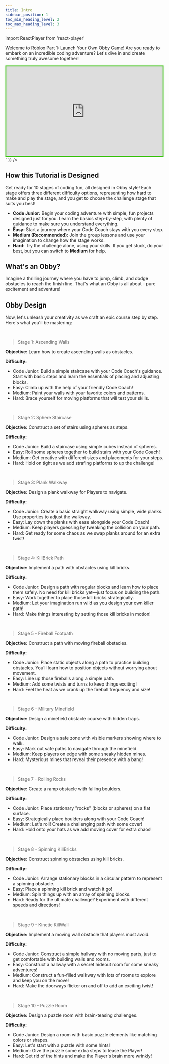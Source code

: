 ```yaml
---
title: Intro
sidebar_position: 1
toc_min_heading_level: 2
toc_max_heading_level: 3
---
```


import ReactPlayer from 'react-player'

Welcome to Roblox Part 1: Launch Your Own Obby Game! Are you ready to embark on an incredible coding adventure? Let's dive in and create something truly awesome together!

<div dangerouslySetInnerHTML={{
    __html: `
        <div style="padding:56.25% 0 0 0;position:relative;border:3px solid #47c621;">
        <iframe src="https://player.vimeo.com/video/952911944?badge=0&autopause=0&player_id=0&app_id=58479" frameborder="0" allow="autoplay; fullscreen; picture-in-picture; clipboard-write" style="position:absolute;top:0;left:0;width:100%;height:100%;" title="Roblox Intro"></iframe>
        </div>
        <script src="https://player.vimeo.com/api/player.js"></script>
    `
}} />


## How this Tutorial is Designed

Get ready for 10 stages of coding fun, all designed in Obby style! Each stage offers three different difficulty options, representing how hard to make and play the stage, and you get to choose the challenge stage that suits you best! 
- **Code Junior:** Begin your coding adventure with simple, fun projects designed just for you. Learn the basics step-by-step, with plenty of guidance to make sure you understand everything.
- **Easy:** Start a journey where your Code Coach stays with you every step.
- **Medium (Recommended):** Join the group lessons and use your imagination to change how the stage works.
- **Hard:** Try the challenge alone, using your skills. If you get stuck, do your best, but you can switch to **Medium** for help.

## What's an Obby?

Imagine a thrilling journey where you have to jump, climb, and dodge obstacles to reach the finish line. That's what an Obby is all about - pure excitement and adventure!

## Obby Design

Now, let's unleash your creativity as we craft an epic course step by step. Here's what you'll be mastering:

<br  />

>Stage 1: Ascending Walls

**Objective:** Learn how to create ascending walls as obstacles.

**Difficulty:**
- Code Junior: Build a simple staircase with your Code Coach's guidance. Start with basic steps and learn the essentials of placing and adjusting blocks.
- Easy: Climb up with the help of your friendly Code Coach!
- Medium: Paint your walls with your favorite colors and patterns.
- Hard: Brace yourself for moving platforms that will test your skills.

<br  />

>Stage 2: Sphere Staircase

**Objective:** Construct a set of stairs using spheres as steps.

**Difficulty:**
- Code Junior: Build a staircase using simple cubes instead of spheres.
- Easy: Roll some spheres together to build stairs with your Code Coach!
- Medium: Get creative with different sizes and placements for your steps.
- Hard: Hold on tight as we add strafing platforms to up the challenge!

<br  />

>Stage 3: Plank Walkway

**Objective:** Design a plank walkway for Players to navigate.

**Difficulty:**
- Code Junior: Create a basic straight walkway using simple, wide planks. Use properties to adjust the walkway.
- Easy: Lay down the planks with ease alongside your Code Coach!
- Medium: Keep players guessing by tweaking the collision on your path.
- Hard: Get ready for some chaos as we swap planks around for an extra twist!

<br  />

>Stage 4: KillBrick Path

**Objective:** Implement a path with obstacles using kill bricks.

**Difficulty:**
- Code Junior: Design a path with regular blocks and learn how to place them safely. No need for kill bricks yet—just focus on building the path. 
- Easy: Work together to place those kill bricks strategically.
- Medium: Let your imagination run wild as you design your own killer path!
- Hard: Make things interesting by setting those kill bricks in motion!

<br  />

>Stage 5 - Fireball Footpath

**Objective:** Construct a path with moving fireball obstacles.

**Difficulty:**
- Code Junior: Place static objects along a path to practice building obstacles. You’ll learn how to position objects without worrying about movement.
- Easy: Line up those fireballs along a simple path.
- Medium: Add some twists and turns to keep things exciting!
- Hard: Feel the heat as we crank up the fireball frequency and size!

<br  />

>Stage 6 - Military Minefield

**Objective:** Design a minefield obstacle course with hidden traps.

**Difficulty:**
- Code Junior: Design a safe zone with visible markers showing where to walk.
- Easy: Mark out safe paths to navigate through the minefield.
- Medium: Keep players on edge with some sneaky hidden mines.
- Hard: Mysterious mines that reveal their presence with a bang!

<br  />

>Stage 7 - Rolling Rocks

**Objective:** Create a ramp obstacle with falling boulders.

**Difficulty:**
- Code Junior: Place stationary "rocks" (blocks or spheres) on a flat surface.
- Easy: Strategically place boulders along with your Code Coach!
- Medium: Let's roll! Create a challenging path with some cover!
- Hard: Hold onto your hats as we add moving cover for extra chaos!

<br  />

>Stage 8 - Spinning KillBricks

**Objective:** Construct spinning obstacles using kill bricks.

**Difficulty:**
- Code Junior: Arrange stationary blocks in a circular pattern to represent a spinning obstacle.
- Easy: Place a spinning kill brick and watch it go!
- Medium: Spin things up with an array of spinning blocks.
- Hard: Ready for the ultimate challenge? Experiment with different speeds and directions!

<br  />

>Stage 9 - Kinetic KillWall

**Objective:** Implement a moving wall obstacle that players must avoid.

**Difficulty:**
- Code Junior: Construct a simple hallway with no moving parts, just to get comfortable with building walls and rooms.
- Easy: Construct a hallway with a secret hideout room for some sneaky adventures!
- Medium: Construct a fun-filled walkway with lots of rooms to explore and keep you on the move!
- Hard: Make the doorways flicker on and off to add an exciting twist!

<br  />

>Stage 10 - Puzzle Room

**Objective:** Design a puzzle room with brain-teasing challenges.

**Difficulty:**
- Code Junior: Design a room with basic puzzle elements like matching colors or shapes.
- Easy: Let's start with a puzzle with some hints!
- Medium: Give the puzzle some extra steps to tease the Player!
- Hard: Get rid of the hints and make the Player's brain more wrinkly!